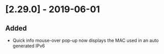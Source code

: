 # [2.29.0] - 2019-06-01

## Added

* Quick info mouse-over pop-up now displays the MAC used in an auto generated IPv6 
